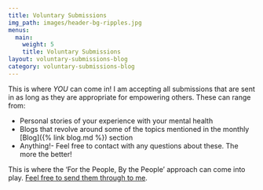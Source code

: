```yaml
---
title: Voluntary Submissions
img_path: images/header-bg-ripples.jpg
menus:
  main:
    weight: 5
    title: Voluntary Submissions
layout: voluntary-submissions-blog
category: voluntary-submissions-blog
---
```


This is where *YOU* can come in! I am accepting all submissions that are sent in as long as they are appropriate for empowering others. These can range from:

+ Personal stories of your experience with your mental health
+ Blogs that revolve around some of the topics mentioned in the monthly [Blog]({% link blog.md %}) section
+ Anything!- Feel free to contact with any questions about these. The more the better!

This is where the ‘For the People, By the People’ approach can come into play. [Feel free to send them through to me](mailto:lachlan.querzoli@gmail.com).
